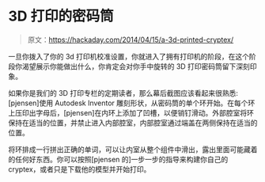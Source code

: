 # 3D 打印的密码筒

> 原文：<https://hackaday.com/2014/04/15/a-3d-printed-cryptex/>

一旦你拨入了你的 3d 打印机校准设置，你就进入了拥有打印机的阶段，在这个阶段你渴望展示你能做出什么，你肯定会对你手中旋转的 3D 打印密码筒留下深刻印象。

如果你是我们的 3D 打印专栏的定期读者，那么幕后截图应该看起来很熟悉:[pjensen]使用 Autodesk Inventor 雕刻形状，从密码筒的单个环开始。在每个环上压印出字母后，[pjensen]在内环上添加了凹槽，以便销钉滑动。外部腔室将环保持在适当的位置，并禁止进入内部腔室，内部腔室通过端盖在两侧保持在适当的位置。

将环排成一行拼出正确的单词，可以让内室从整个组件中滑出，露出里面可能藏着的任何好东西。你可以按照[pjensen 的]一步一步的指导来构建你自己的 cryptex，或者只是下载他的模型并开始打印。